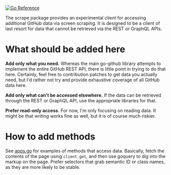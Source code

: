 [![Go Reference](https://pkg.go.dev/badge/github.com/google/go-github/scrape.svg)](https://pkg.go.dev/github.com/google/go-github/scrape)

The scrape package provides an experimental client for accessing additional
GitHub data via screen scraping.  It is designed to be a client of last resort
for data that cannot be retrieved via the REST or GraphQL APIs.

# What should be added here

**Add only what you need.**  Whereas the main go-github library attempts to
implement the entire GitHub REST API, there is little point in trying to do that
here.  Certainly, feel free to contribution patches to get data you actually
need, but I'd rather not try and provide exhaustive coverage of all GitHub data
here.

**Add only what can't be accessed elsewhere.**  If the data can be retrieved
through the REST or GraphQL API, use the appropriate libraries for that.

**Prefer read-only access.**  For now, I'm only focusing on reading data. It
might be that writing works fine as well, but it is of course much riskier.

# How to add methods

See [apps.go](apps.go) for examples of methods that access data.  Basically,
fetch the contents of the page using `client.get`, and then use goquery to dig
into the markup on the page.  Prefer selectors that grab semantic ID or class
names, as they are more likely to be stable.
